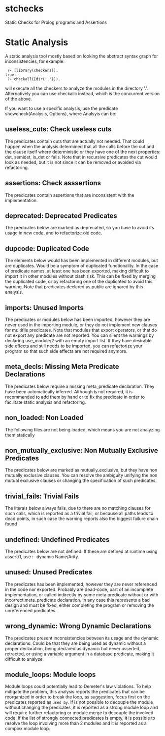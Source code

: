 stchecks
========

Static Checks for Prolog programs and Assertions

Static Analysis
===============

A static analysis tool mostly based on looking the abstract syntax graph for
inconsistencies, for example:


```
 ?- [library(checkers)].
true.
 ?- checkall([dir('.')]).
```

will execute all the checkers to analyze the modules in the directory
'.'. Alternatively you can use checkallc instead, which is the concurrent
version of the above.

If you want to use a specific analysis, use the predicate showcheck(Analysis,
Options), where Analsyis can be:


[//]: # (prolog_ini checkhelp)
[//]: # (Content generated automatically by pltoolmisc.pl)
useless_cuts:
Check useless cuts
------------------
The predicates contain cuts that are actually not needed.
That could happen when the analysis determined that all
the calls before the cut and the clause itself where
deterministic or they have one of the next properties:
det, semidet, is_det or fails.  Note that in recursive
predicates the cut would look as needed, but it is not
since it can be removed or avoided via refactoring.

assertions:
Check asssertions
-----------------
The predicates contain assertions that are inconsistent
with the implementation.

deprecated:
Deprecated Predicates
---------------------
The predicates below are marked as deprecated, so you have to
avoid its usage in new code, and to refactorize old code.

dupcode:
Duplicated Code
---------------
The elements below would has been implemented in different modules,
but are duplicates.  Would be a symptom of duplicated functionality.
In the case of predicate names, at least one has been exported,
making difficult to import it in other modules without clash risk.
This can be fixed by merging the duplicated code, or by refactoring
one of the duplicated to avoid this warning. Note that predicates
declared as public are ignored by this analysis.

imports:
Unused Imports
--------------
The predicates or modules below has been imported, however they
are never used in the importing module, or they do not implement
new clauses for multifile predicates.  Note that modules that
export operators, or that do not export any predicate are not
reported.
You can silent the warnings by declaring use_module/2 with an
empty import list. If they have desirable side effects and still
needs to be imported, you can refactorize your program so that
such side effects are not required anymore.

meta_decls:
Missing Meta Predicate Declarations
-----------------------------------
The predicates below require a missing meta_predicate declaration.
They have been automatically inferred. Although is not required, it
is recommended to add them by hand or to fix the predicate in order
to facilitate static analysis and refactoring.

non_loaded:
Non Loaded
----------
The following files are not being loaded, which
means you are not analyzing them statically

non_mutually_exclusive:
Non Mutually Exclusive Predicates
---------------------------------
The predicates below are marked as mutually_exclusive, but they have
non mutually exclusive clauses. You can resolve the ambiguity unifying
the non mutual exclusive clauses or changing the specification of such
predicates.

trivial_fails:
Trivial Fails
-------------
The literals below always fails, due to there are no
matching clauses for such calls, which is reported as
a trivial fail, or because all paths leads to dead
points, in such case the warning reports also the
biggest failure chain found

undefined:
Undefined Predicates
--------------------
The predicates below are not defined. If these are defined
at runtime using assert/1, use :- dynamic Name/Arity.

unused:
Unused Predicates
-----------------
The predicates has been implemented, however they are never
referenced in the code nor exported.  Probably are dead-code, part
of an incomplete implementation, or called indirectly by some meta
predicate without or with incorrect meta_predicate declaration.
In any case this represents a bad design and must be fixed, either
completing the program or removing the unreferenced predicates.

wrong_dynamic:
Wrong Dynamic Declarations
--------------------------
The predicates present inconsistencies between its
usage and the dynamic declarations. Could be that they are
being used as dynamic without a proper declaration, being
declared as dynamic but never asserted, retracted, or using
a variable argument in a database predicate, making it
difficult to analyze.

module_loops:
Module loops
------------
Module loops could potentially lead to Demeter's law violations.
To help mitigate the problem, this analysis reports the predicates
that can be reorganized in order to break the loop, as suggestion,
focus first on the predicates reported as `used by`.  If is not
possible to decouple the module without changing the predicates,
it is reported as a strong module loop and will require further
refactoring or module merge to decouple the involved code.  If the
list of strongly connected predicates is empty, it is possible to
resolve the loop involving more than 2 modules and it is reported
as a complex module loop.


[//]: # (prolog_end)

